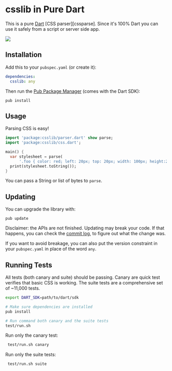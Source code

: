 csslib in Pure Dart
===================

This is a pure [Dart][dart] [CSS parser][cssparse]. Since it's 100%
Dart you can use it safely from a script or server side app.

[![](https://drone.io/dart-lang/csslib/status.png)](https://drone.io/dart-lang/csslib/latest)

Installation
------------

Add this to your `pubspec.yaml` (or create it):
```yaml
dependencies:
  csslib: any
```
Then run the [Pub Package Manager][pub] (comes with the Dart SDK):

    pub install

Usage
-----

Parsing CSS is easy!
```dart
import 'package:csslib/parser.dart' show parse;
import 'package:csslib/css.dart';

main() {
  var stylesheet = parse(
      '.foo { color: red; left: 20px; top: 20px; width: 100px; height:200px }');
  print(stylesheet.toString());
}
```

You can pass a String or list of bytes to `parse`.


Updating
--------

You can upgrade the library with:

    pub update

Disclaimer: the APIs are not finished. Updating may break your code. If that
happens, you can check the
[commit log](https://github.com/dart-lang/csslib/commits/master), to figure
out what the change was.

If you want to avoid breakage, you can also put the version constraint in your
`pubspec.yaml` in place of the word `any`.

Running Tests
-------------

All tests (both canary and suite) should be passing.  Canary are quick test
verifies that basic CSS is working.  The suite tests are a comprehensive set of
~11,000 tests.

```bash
export DART_SDK=path/to/dart/sdk

# Make sure dependencies are installed
pub install

# Run command both canary and the suite tests
test/run.sh
```

  Run only the canary test:

```bash
 test/run.sh canary
```

  Run only the suite tests:

```bash
 test/run.sh suite
```

[dart]: http://www.dartlang.org/
[pub]: http://www.dartlang.org/docs/pub-package-manager/

